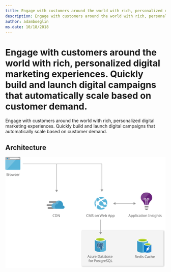 ```yaml
---
title: Engage with customers around the world with rich, personalized digital marketing experiences. Quickly build and launch digital campaigns that automatically scale based on customer demand.
description: Engage with customers around the world with rich, personalized digital marketing experiences. Quickly build and launch digital campaigns that automatically scale based on customer demand.
author: adamboeglin
ms.date: 10/18/2018
---
```

# Engage with customers around the world with rich, personalized digital marketing experiences. Quickly build and launch digital campaigns that automatically scale based on customer demand.
Engage with customers around the world with rich, personalized digital marketing experiences. Quickly build and launch digital campaigns that automatically scale based on customer demand.

## Architecture
<img src="media/digital-marketing-using-azure-database-for-postgresql.svg" alt='architecture diagram' />